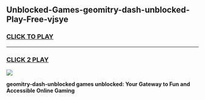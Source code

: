 
## Unblocked-Games-geomitry-dash-unblocked-Play-Free-vjsye
<h3>
<a href="https://premium76.site?title=geomitry-dash-unblocked&ref=18A1">CLICK TO PLAY</a></h3>
<hr>

<h3>
<a href="https://premium76.site?title=geomitry-dash-unblocked&ref=18A1">CLICK 2 PLAY</a>
  
</h3>

<a href="https://premium76.site?title=geomitry-dash-unblocked&ref=18A1"><img src="https://clearcache.store/games.png"></a>


**geomitry-dash-unblocked games unblocked: Your Gateway to Fun and Accessible Online Gaming**
